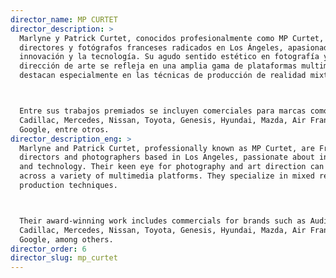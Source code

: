 ```yaml
---
director_name: MP CURTET
director_description: >
  Marlyne y Patrick Curtet, conocidos profesionalmente como MP Curtet, son
  directores y fotógrafos franceses radicados en Los Ángeles, apasionados por la
  innovación y la tecnología. Su agudo sentido estético en fotografía y
  dirección de arte se refleja en una amplia gama de plataformas multimedia. Se
  destacan especialmente en las técnicas de producción de realidad mixta.



  Entre sus trabajos premiados se incluyen comerciales para marcas como Audi,
  Cadillac, Mercedes, Nissan, Toyota, Genesis, Hyundai, Mazda, Air France y
  Google, entre otros.
director_description_eng: >
  Marlyne and Patrick Curtet, professionally known as MP Curtet, are French
  directors and photographers based in Los Angeles, passionate about innovation
  and technology. Their keen eye for photography and art direction can be seen
  across a variety of multimedia platforms. They specialize in mixed reality
  production techniques.



  Their award-winning work includes commercials for brands such as Audi,
  Cadillac, Mercedes, Nissan, Toyota, Genesis, Hyundai, Mazda, Air France, and
  Google, among others.
director_order: 6
director_slug: mp_curtet
---
```


